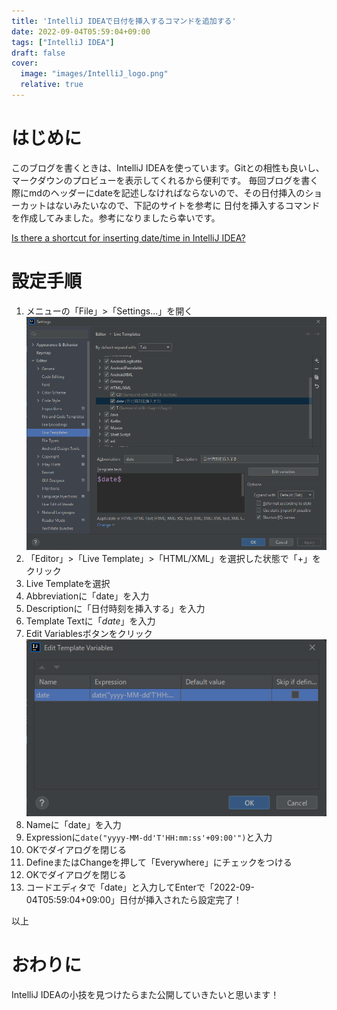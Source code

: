 ```yaml
---
title: 'IntelliJ IDEAで日付を挿入するコマンドを追加する'
date: 2022-09-04T05:59:04+09:00
tags: ["IntelliJ IDEA"]
draft: false
cover:
  image: "images/IntelliJ_logo.png"
  relative: true
---
```

# はじめに
このブログを書くときは、IntelliJ IDEAを使っています。Gitとの相性も良いし、マークダウンのプロビューを表示してくれるから便利です。
毎回ブログを書く際にmdのヘッダーにdateを記述しなければならないので、その日付挿入のショーカットはないみたいなので、下記のサイトを参考に
日付を挿入するコマンドを作成してみました。参考になりましたら幸いです。

[Is there a shortcut for inserting date/time in IntelliJ IDEA?](https://stackoverflow.com/questions/8714779/is-there-a-shortcut-for-inserting-date-time-in-intellij-idea)

# 設定手順
1. メニューの「File」>「Settings...」を開く  
   ![settings](./images/settings.png)
2. 「Editor」>「Live Template」>「HTML/XML」を選択した状態で「+」をクリック
3. Live Templateを選択
4. Abbreviationに「date」を入力
5. Descriptionに「日付時刻を挿入する」を入力
6. Template Textに「$date$」を入力
7. Edit Variablesボタンをクリック  
   ![edit_template_variables](./images/edit_template_variables.png)
8. Nameに「date」を入力
9. Expressionに``date("yyyy-MM-dd'T'HH:mm:ss'+09:00'")``と入力
10. OKでダイアログを閉じる
11. DefineまたはChangeを押して「Everywhere」にチェックをつける
12. OKでダイアログを閉じる
13. コードエディタで「date」と入力してEnterで「2022-09-04T05:59:04+09:00」日付が挿入されたら設定完了！

以上

# おわりに
IntelliJ IDEAの小技を見つけたらまた公開していきたいと思います！